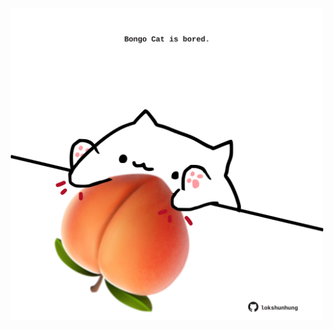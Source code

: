 <!-- built at 01/05/2021, 03:10:53 UTC -->
<p align="center">
  <img width="500" height="500" src="./ReadmeImage.svg">
</p>
